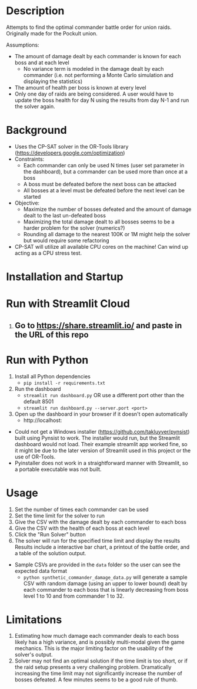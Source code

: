 # Description

Attempts to find the optimal commander battle order for union raids. Originally made for the Pockult union.

Assumptions:
- The amount of damage dealt by each commander is known for each boss and at each level
    - No variance term is modeled in the damage dealt by each commander (i.e. not performing a Monte Carlo simulation and displaying the statistics)
- The amount of health per boss is known at every level
- Only one day of raids are being considered. A user would have to update the boss health for day N using the results from day N-1 and run the solver again.

# Background

- Uses the CP-SAT solver in the OR-Tools library (https://developers.google.com/optimization)
- Constraints:
  - Each commander can only be used N times (user set parameter in the dashboard), but a commander can be used more than once at a boss
  - A boss must be defeated before the next boss can be attacked
  - All bosses at a level must be defeated before the next level can be started
- Objective:
  - Maximize the number of bosses defeated and the amount of damage dealt to the last un-defeated boss
  * Maximizing the total damage dealt to all bosses seems to be a harder problem for the solver (numerics?)
  * Rounding all damage to the nearest 100K or 1M might help the solver but would require some refactoring
- CP-SAT will utilize all available CPU cores on the machine! Can wind up acting as a CPU stress test.

# Installation and Startup

# Run with Streamlit Cloud
1. Go to https://share.streamlit.io/ and paste in the URL of this repo
    -

# Run with Python
1. Install all Python dependencies
    - `pip install -r requirements.txt`
2. Run the dashboard
    - `streamlit run dashboard.py`
OR use a different port other than the default 8501
    - `streamlit run dashboard.py --server.port <port>`
3. Open up the dashboard in your browser if it doesn't open automatically
    - http://localhost:<port>


- Could not get a Windows installer (https://github.com/takluyver/pynsist) built using Pynsist to work. The installer would run, but the Streamlit dashboard would not load. Their example streamlit app worked fine, so it might be due to the later version of Streamlit used in this project or the use of OR-Tools.
- Pyinstaller does not work in a straightforward manner with Streamlit, so a portable executable was not built.

# Usage

1. Set the number of times each commander can be used
2. Set the time limit for the solver to run
3. Give the CSV with the damage dealt by each commander to each boss
4. Give the CSV with the health of each boss at each level
5. Click the "Run Solver" button
6. The solver will run for the specified time limit and display the results
Results include a interactive bar chart, a printout of the battle order, and a table of the solution output.

- Sample CSVs are provided in the `data` folder so the user can see the expected data format
  - `python synthetic_commander_damage_data.py` will generate a sample CSV with random damage (using an upper to lower bound) dealt by each commander to each boss that is linearly decreasing from boss level 1 to 10 and from commander 1 to 32.

# Limitations

1. Estimating how much damage each commander deals to each boss likely has a high variance, and is possibly multi-modal given the game mechanics. This is the major limiting factor on the usability of the solver's output.
2. Solver may not find an optimal solution if the time limit is too short, or if the raid setup presents a very challenging problem. Dramatically increasing the time limit may not significantly increase the number of bosses defeated. A few minutes seems to be a good rule of thumb.
